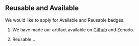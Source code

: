 ## Reusable and Available

We would like to apply for Available and Reusable badges:

1. We have made our artifact available on [Github](https://github.com/kupl/SeamFuzz-Artifact) and Zenodo.

2. Reusable...
